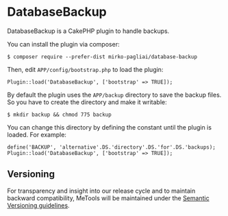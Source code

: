 # DatabaseBackup
DatabaseBackup is a CakePHP plugin to handle backups.

You can install the plugin via composer:

    $ composer require --prefer-dist mirko-pagliai/database-backup
    
Then, edit `APP/config/bootstrap.php` to load the plugin:

    Plugin::load('DatabaseBackup', ['bootstrap' => TRUE]);
    
By default the plugin uses the `APP/backup` directory to save the backup files.  
So you have to create the directory and make it writable:

    $ mkdir backup && chmod 775 backup

You can change this directory by defining the constant until the plugin is loaded. For example:

    define('BACKUP', 'alternative'.DS.'directory'.DS.'for'.DS.'backups);
    Plugin::load('DatabaseBackup', ['bootstrap' => TRUE]);

## Versioning
For transparency and insight into our release cycle and to maintain backward compatibility, 
MeTools will be maintained under the [Semantic Versioning guidelines](http://semver.org).
